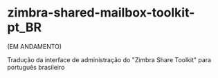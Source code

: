 # zimbra-shared-mailbox-toolkit-pt_BR

(EM ANDAMENTO)

Tradução da interface de administração do "Zimbra Share Toolkit" para português brasileiro
